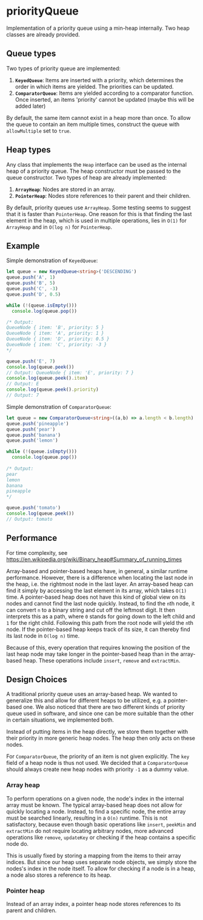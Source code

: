 # priorityQueue
Implementation of a priority queue using a min-heap internally. Two heap classes are already provided.

## Queue types
Two types of priority queue are implemented:
1. **`KeyedQueue`**: Items are inserted with a priority, which determines the order in which items are yielded. The priorities can be updated.
2. **`ComparatorQueue`**: Items are yielded according to a comparator function. Once inserted, an items 'priority' cannot be updated (maybe this will be added later)

By default, the same item cannot exist in a heap more than once. To allow the queue to contain an item multiple times, construct the queue with `allowMultiple` set to `true`.

## Heap types
Any class that implements the `Heap` interface can be used as the internal heap of a priority queue. The heap constructor must be passed to the queue constructor.
Two types of heap are already implemented:
1. **`ArrayHeap`**: Nodes are stored in an array.
2. **`PointerHeap`**: Nodes store references to their parent and their children.

By default, priority queues use `ArrayHeap`. Some testing seems to suggest that it is faster than `PointerHeap`. One reason for this is that finding the last element in the heap, which is used in multiple operations, lies in `O(1)` for `ArrayHeap` and in `O(log n)` for `PointerHeap`.

## Example

Simple demonstration of `KeyedQueue`:

```typescript
let queue = new KeyedQueue<string>('DESCENDING')
queue.push('A', 1)
queue.push('B', 5)
queue.push('C', -3)
queue.push('D', 0.5)

while (!(queue.isEmpty()))
  console.log(queue.pop())

/* Output:
QueueNode { item: 'B', priority: 5 }
QueueNode { item: 'A', priority: 1 }
QueueNode { item: 'D', priority: 0.5 }
QueueNode { item: 'C', priority: -3 }
*/

queue.push('E', 7)
console.log(queue.peek())
// Output: QueueNode { item: 'E', priority: 7 }
console.log(queue.peek().item)
// Output: E
console.log(queue.peek().priority)
// Output: 7
```


Simple demonstration of `ComparatorQueue`:

```typescript
let queue = new ComparatorQueue<string>((a,b) => a.length < b.length)
queue.push('pineapple')
queue.push('pear')
queue.push('banana')
queue.push('lemon')

while (!(queue.isEmpty()))
  console.log(queue.pop())
  
/* Output:
pear
lemon
banana
pineapple
*/

queue.push('tomato')
console.log(queue.peek())
// Output: tomato
```


## Performance
For time complexity, see https://en.wikipedia.org/wiki/Binary_heap#Summary_of_running_times

Array-based and pointer-based heaps have, in general, a similar runtime performance. However, there is a difference when locating the last node in the heap, i.e. the rightmost node in the last layer. An array-based heap can find it simply by accessing the last element in its array, which takes `O(1)` time. A pointer-based heap does not have this kind of global view on its nodes and cannot find the last node quickly. Instead, to find the `n`th node, it can convert `n` to a binary string and cut off the leftmost digit. It then interprets this as a path, where `0` stands for going down to the left child and `1` for the right child. Following this path from the root node will yield the `n`th node. If the pointer-based heap keeps track of its size, it can thereby find its last node in `O(log n)` time.

Because of this, every operation that requires knowing the position of the last heap node may take longer in the pointer-based heap than in the array-based heap. These operations include `insert`, `remove` and `extractMin`.

## Design Choices
A traditional priority queue uses an array-based heap. We wanted to generalize this and allow for different heaps to be utilized, e.g. a pointer-based one. We also noticed that there are two different kinds of priority queue used in software, and since one can be more suitable than the other in certain situations, we implemented both.

Instead of putting items in the heap directly, we store them together with their priority in more generic heap nodes. The heap then only acts on these nodes.

For `ComparatorQueue`, the priority of an item is not given explicitly. The `key` field of a heap node is thus not used. We decided that a `ComparatorQueue` should always create new heap nodes with priority `-1` as a dummy value.

### Array heap
To perform operations on a given node, the node's index in the internal array must be known. The typical array-based heap does not allow for quickly locating a node. Instead, to find a specific node, the entire array must be searched linearly, resulting in a `O(n)` runtime. This is not satisfactory, because even though basic operations like `insert`, `peekMin` and `extractMin` do not require locating arbitrary nodes, more advanced operations like `remove`, `updateKey` or checking if the heap contains a specific node do.

This is usually fixed by storing a mapping from the items to their array indices. But since our heap uses separate node objects, we simply store the nodes's index in the node itself. To allow for checking if a node is in a heap, a node also stores a reference to its heap.

### Pointer heap
Instead of an array index, a pointer heap node stores references to its parent and children.

